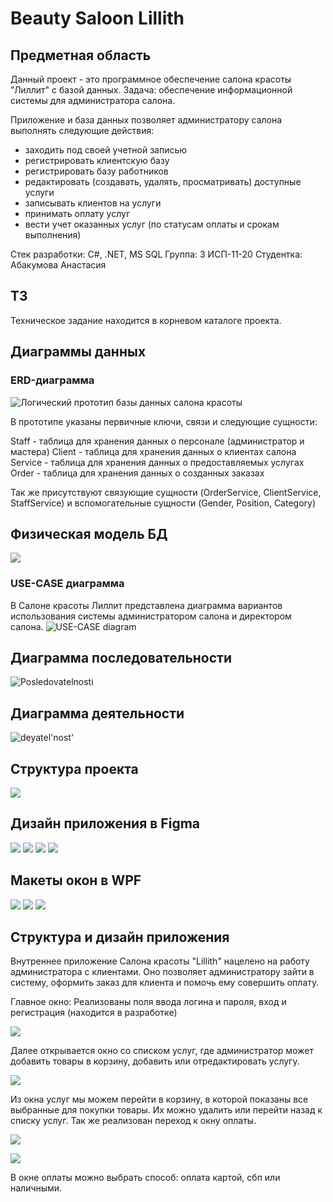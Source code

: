 # Beauty Saloon Lillith
## Предметная область

Данный проект - это программное обеспечение салона красоты "Лиллит" с базой данных. Задача: обеспечение информационной системы для администратора салона. 

Приложение и база данных позволяет администратору салона выполнять следующие действия:
- заходить под своей учетной записью
- регистрировать клиентскую базу
- регистрировать базу работников
- редактировать (создавать, удалять, просматривать) доступные услуги
- записывать клиентов на услуги
- принимать оплату услуг
- вести учет оказанных услуг (по статусам оплаты и срокам выполнения)

Стек разработки: C#, .NET, MS SQL
Группа: 3 ИСП-11-20
Студентка: Абакумова Анастасия

## ТЗ
Техническое задание находится в корневом каталоге проекта.

## Диаграммы данных
### ERD-диаграмма
![Логический прототип базы данных салона красоты](/Resources/ERD.jpg)

В прототипе указаны первичные ключи, связи и следующие сущности:

Staff - таблица для хранения данных о персонале (администратор и мастера)
Client - таблица для хранения данных о клиентах салона
Service - таблица для хранения данных о предоставляемых услугах
Order - таблица для хранения данных о созданных заказах

Так же присутствуют связующие сущности (OrderService, ClientService, StaffService) и вспомогательные сущности (Gender, Position, Category)

## Физическая модель БД

![](/Resources/физическая_модель_бд2.jpg)

### USE-CASE диаграмма
В Салоне красоты Лиллит представлена диаграмма вариантов использования системы администратором салона и директором салона.
![USE-CASE diagram](/Resources/use-case.jpg)

## Диаграмма последовательности
![Posledovatelnosti](/Resources/posl.jpg)

## Диаграмма деятельности
![deyatel'nost'](/Resources/action.jpg)

## Структура проекта

![](/Resources/system.jpg)

## Дизайн приложения в Figma

![](/Resources/Group_1.png)
![](/Resources/Group_1_1_.png)
![](/Resources/Group_1_2_.png)
![](/Resources/Group_1_3_.png)

## Макеты окон в WPF

![](/Resources/mainwindow.jpg)
![](/Resources/servicewindow.jpg)
![](/Resources/shopcartwindow.jpg)

## Структура и дизайн приложения

Внутреннее приложение Салона красоты "Lillith" нацелено на работу администратора с клиентами. Оно позволяет администратору зайти в систему, оформить заказ для клиента и помочь ему совершить оплату.

Главное окно: Реализованы поля ввода логина и пароля, вход и регистрация (находится в разработке)

![](/Resources/window1.jpg)

Далее открывается окно со списком услуг, где администратор может добавить товары в корзину, добавить или отредактировать услугу.

![](/Resources/window2.jpg)

Из окна услуг мы можем перейти в корзину, в которой показаны все выбранные для покупки товары. Их можно удалить или перейти назад к списку услуг. Так же реализован переход к окну оплаты.

![](/Resources/window3.jpg)

![](/Resources/window4.jpg)

В окне оплаты можно выбрать способ: оплата картой, сбп или наличными.


